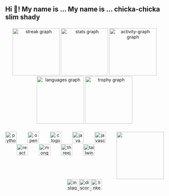 <h2 align="left">Hi 👋! My name is ... My name is ... chicka-chicka slim shady</h2>

###

<div align="center">
  <img src="https://streak-stats.demolab.com?user=Mattynb&locale=en&mode=daily&theme=merko&hide_border=false&border_radius=5" height="150" alt="streak graph"  />
  <img src="https://github-readme-stats.vercel.app/api?username=Mattynb&hide_title=false&hide_rank=false&show_icons=true&include_all_commits=true&count_private=true&disable_animations=false&theme=merko&locale=en&hide_border=false" height="150" alt="stats graph"  />
  <img src="https://github-readme-activity-graph.vercel.app/graph?username=Mattynb&theme=merko" height="150" alt="activity-graph graph"  />
  <img src="https://github-readme-stats.vercel.app/api/top-langs?username=Mattynb&locale=en&hide_title=false&layout=compact&card_width=320&langs_count=5&theme=merko&hide_border=false" height="150" alt="languages graph"  />
  <img src="https://github-profile-trophy.vercel.app?username=Mattynb&theme=juicyfresh&column=8&row=1" height="150" alt="trophy graph"  />
</div>

###

<img align="right" height="150" src="https://64.media.tumblr.com/f5123ac0661f15b818ac5667e7dff907/tumblr_pccao70MPn1v8pjpxo2_540.gif"  />

###

<div align="center">
  <img src="https://cdn.jsdelivr.net/gh/devicons/devicon/icons/python/python-original.svg" height="36" alt="python logo"  />
  <img width="27" />
  <img src="https://cdn.jsdelivr.net/gh/devicons/devicon/icons/opencv/opencv-original.svg" height="36" alt="opencv logo"  />
  <img width="27" />
  <img src="https://cdn.jsdelivr.net/gh/devicons/devicon/icons/c/c-original.svg" height="36" alt="c logo"  />
  <img width="27" />
  <img src="https://cdn.jsdelivr.net/gh/devicons/devicon/icons/java/java-original.svg" height="36" alt="java logo"  />
  <img width="27" />
  <img src="https://cdn.jsdelivr.net/gh/devicons/devicon/icons/javascript/javascript-original.svg" height="36" alt="javascript logo"  />
  <img width="27" />
  <img src="https://cdn.jsdelivr.net/gh/devicons/devicon/icons/react/react-original.svg" height="36" alt="react logo"  />
  <img width="27" />
  <img src="https://cdn.jsdelivr.net/gh/devicons/devicon/icons/mongodb/mongodb-original.svg" height="36" alt="mongodb logo"  />
  <img width="27" />
  <img src="https://cdn.jsdelivr.net/gh/devicons/devicon/icons/threejs/threejs-original.svg" height="36" alt="threejs logo"  />
  <img width="27" />
  <img src="https://cdn.jsdelivr.net/gh/devicons/devicon/icons/tailwindcss/tailwindcss-original-wordmark.svg" height="36" alt="tailwindcss logo"  />
  <img width="27" />
  </div>

###

<br clear="both">

<div align="center">
  <a href="https://instagram.com/matty_brr" target="_blank">
    <img src="https://img.shields.io/static/v1?message=Instagram&logo=instagram&label=&color=E4405F&logoColor=white&labelColor=&style=for-the-badge" height="35" alt="instagram logo"  />
  </a>
  <a href="https://discord.com/users/mb4336" target="_blank">
    <img src="https://img.shields.io/static/v1?message=Discord&logo=discord&label=&color=7289DA&logoColor=white&labelColor=&style=for-the-badge" height="35" alt="discord logo"  />
  </a>
  <a href="https://www.linkedin.com/in/matheusnberbet/" target="_blank">
    <img src="https://img.shields.io/static/v1?message=LinkedIn&logo=linkedin&label=&color=0077B5&logoColor=white&labelColor=&style=for-the-badge" height="35" alt="linkedin logo"  />
  </a>
</div>

###
